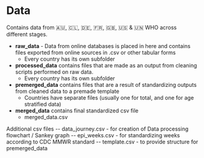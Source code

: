 # Data

Contains data from :australia:, :chile:, :de:, :fr:, :uk:, :us: & :united_nations: WHO across different stages. 

- **raw_data** - Data from online databases is placed in here and contains files exported from online sources in .csv or other tabular forms
  - Every country has its own subfolder
- **processed_data** contains files that are made as an output from cleaning scripts performed on raw data. 
  - Every country has its own subfolder
- **premerged_data** contains files that are a result of standardizing outputs from cleaned data to a premade template
  - Countries have separate files (usually one for total, and one for age stratified data)
- **merged_data** contains final standardized csv file
  - merged_data.csv

Additional csv files
-- data_journey.csv - for creation of Data processing flowchart / Sankey graph
-- epi_weeks.csv - for standardizing weeks according to CDC MMWR standard
-- template.csv - to provide structure for premerged_data
